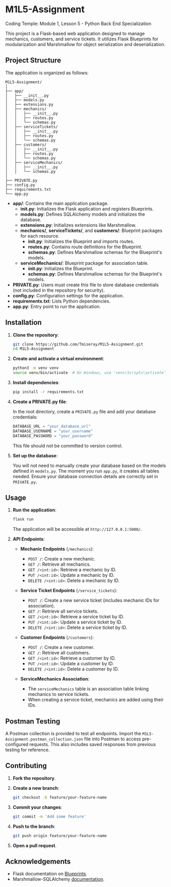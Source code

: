 # M1L5-Assignment
 Coding Temple: Module 1, Lesson 5 - Python Back End Specialization

This project is a Flask-based web application designed to manage mechanics, customers, and service tickets. 
It utilizes Flask Blueprints for modularization and Marshmallow for object serialization and deserialization.

## Project Structure

The application is organized as follows:

```
M1L5-Assignment/
│
├── app/
│   ├── __init__.py
│   ├── models.py
│   ├── extensions.py
│   ├── mechanics/
│   │   ├── __init__.py
│   │   ├── routes.py
│   │   └── schemas.py
│   ├── serviceTickets/
│   │   ├── __init__.py
│   │   ├── routes.py
│   │   └── schemas.py
│   ├── customers/
│   │   ├── __init__.py
│   │   ├── routes.py
│   │   └── schemas.py
│   ├── serviceMechanics/
│   │   ├── __init__.py
│   │   └── schemas.py
│
├── PRIVATE.py
├── config.py
├── requirements.txt
└── app.py
```

- **app/**: Contains the main application package.
  - **__init__.py**: Initializes the Flask application and registers Blueprints.
  - **models.py**: Defines SQLAlchemy models and initializes the database.
  - **extensions.py**: Initializes extensions like Marshmallow.
  - **mechanics/**, **serviceTickets/**, and **customers/**: Blueprint packages for each resource.
    - **__init__.py**: Initializes the Blueprint and imports routes.
    - **routes.py**: Contains route definitions for the Blueprint.
    - **schemas.py**: Defines Marshmallow schemas for the Blueprint's models.
  - **serviceMechanics/**: Blueprint package for association table.
    - **__init__.py**: Initializes the Blueprint.
    - **schemas.py**: Defines Marshmallow schemas for the Blueprint's models.
- **PRIVATE.py**: Users must create this file to store database credentials (not included in the repository for security).
- **config.py**: Configuration settings for the application.
- **requirements.txt**: Lists Python dependencies.
- **app.py**: Entry point to run the application.

## Installation

1. **Clone the repository**:

   ```bash
   git clone https://github.com/Tmiseray/M1L5-Assignment.git
   cd M1L5-Assignment
   ```

2. **Create and activate a virtual environment**:

   ```bash
   python3 -m venv venv
   source venv/bin/activate  # On Windows, use 'venv\Scripts\activate'
   ```

3. **Install dependencies**:

   ```bash
   pip install -r requirements.txt
   ```

4. **Create a PRIVATE.py file**:

   In the root directory, create a `PRIVATE.py` file and add your database credentials:

   ```python
   DATABASE_URL = "your_database_url"
   DATABASE_USERNAME = "your_username"
   DATABASE_PASSWORD = "your_password"
   ```

   This file should not be committed to version control.

5. **Set up the database**:

   You will not need to manually create your database based on the models defined in `models.py`. The moment you run `app.py`, it creates all tables needed. Ensure your database connection details are correctly set in `PRIVATE.py`.

## Usage

1. **Run the application**:

   ```bash
   flask run
   ```

   The application will be accessible at `http://127.0.0.1:5000/`.

2. **API Endpoints**:

   - **Mechanic Endpoints** (`/mechanics`):
     - `POST /`: Create a new mechanic.
     - `GET /`: Retrieve all mechanics.
     - `GET /<int:id>`: Retrieve a mechanic by ID.
     - `PUT /<int:id>`: Update a mechanic by ID.
     - `DELETE /<int:id>`: Delete a mechanic by ID.

   - **Service Ticket Endpoints** (`/service_tickets`):
     - `POST /`: Create a new service ticket (includes mechanic IDs for association).
     - `GET /`: Retrieve all service tickets.
     - `GET /<int:id>`: Retrieve a service ticket by ID.
     - `PUT /<int:id>`: Update a service ticket by ID.
     - `DELETE /<int:id>`: Delete a service ticket by ID.

   - **Customer Endpoints** (`/customers`):
     - `POST /`: Create a new customer.
     - `GET /`: Retrieve all customers.
     - `GET /<int:id>`: Retrieve a customer by ID.
     - `PUT /<int:id>`: Update a customer by ID.
     - `DELETE /<int:id>`: Delete a customer by ID.

   - **ServiceMechanics Association**:
     - The `serviceMechanics` table is an association table linking mechanics to service tickets.
     - When creating a service ticket, mechanics are added using their IDs.

## Postman Testing

A Postman collection is provided to test all endpoints. Import the `M1L5-Assignment.postman_collection.json` file into Postman to access pre-configured requests. This also includes saved responses from previous testing for reference.

## Contributing

1. **Fork the repository**.
2. **Create a new branch**:

   ```bash
   git checkout -b feature/your-feature-name
   ```

3. **Commit your changes**:

   ```bash
   git commit -m 'Add some feature'
   ```

4. **Push to the branch**:

   ```bash
   git push origin feature/your-feature-name
   ```

5. **Open a pull request**.

## Acknowledgements

- Flask documentation on [Blueprints](https://flask.palletsprojects.com/en/stable/blueprints/).
- Marshmallow-SQLAlchemy [documentation](https://marshmallow-sqlalchemy.readthedocs.io/).
